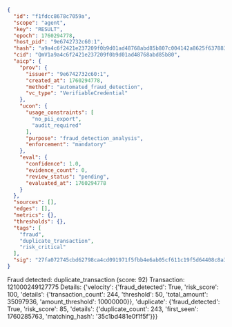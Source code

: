 ```json
{
  "id": "f1fdcc8678c7059a",
  "scope": "agent",
  "key": "RESULT",
  "epoch": 1760294778,
  "host_pid": "9e6742732c60:1",
  "hash": "a9a4c6f2421e237209f0b9d01ad48768abd85b807c004142a8625f637883e81d",
  "cid": "QmV1a9a4c6f2421e237209f0b9d01ad48768abd85b80",
  "aicp": {
    "prov": {
      "issuer": "9e6742732c60:1",
      "created_at": 1760294778,
      "method": "automated_fraud_detection",
      "vc_type": "VerifiableCredential"
    },
    "ucon": {
      "usage_constraints": [
        "no_pii_export",
        "audit_required"
      ],
      "purpose": "fraud_detection_analysis",
      "enforcement": "mandatory"
    },
    "eval": {
      "confidence": 1.0,
      "evidence_count": 0,
      "review_status": "pending",
      "evaluated_at": 1760294778
    }
  },
  "sources": [],
  "edges": [],
  "metrics": {},
  "thresholds": {},
  "tags": [
    "fraud",
    "duplicate_transaction",
    "risk_critical"
  ],
  "sig": "27fa072745cbd62798ca4cd091971f5fbb4e6ab05cf611c19f5d64408c8a32e4"
}
```

Fraud detected: duplicate_transaction (score: 92)
Transaction: 121000249127775
Details: {'velocity': {'fraud_detected': True, 'risk_score': 100, 'details': {'transaction_count': 244, 'threshold': 50, 'total_amount': 35097936, 'amount_threshold': 10000000}}, 'duplicate': {'fraud_detected': True, 'risk_score': 85, 'details': {'duplicate_count': 243, 'first_seen': 1760285763, 'matching_hash': '35c1bd481e0f1f5f'}}}